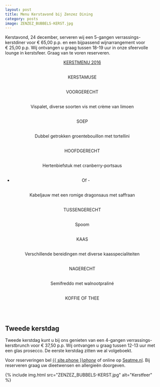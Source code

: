 ```yaml
---
layout: post
title: Menu Kerstavond bij Zenzez Dining
category: posts
image: ZENZEZ_BUBBELS-KERST.jpg
---
```


Kerstavond, 24 december, serveren wij een 5-gangen verrassings-kerstdiner voor € 65,00 p.p. en een bijpassend wijnarrangement voor €&nbsp;25,00 p.p. Wij ontvangen u graag tussen 18-19 uur in onze sfeervolle lounge in kerstsfeer. Graag van te voren reserveren.

 <center> <a href="../build/asset/kerstmenu2016.pdf"  target="_blank">KERSTMENU 2016</a><br><br>

 KERSTAMUSE <br><br>

 VOORGERECHT <br><br>

 Vispalet, diverse soorten vis met crème van limoen <br><br>

SOEP <br><br>

 Dubbel getrokken groentebouillon met tortellini <br><br>

 HOOFDGERECHT<br><br>

 Hertenbiefstuk met cranberry-portsaus <br><br>

 - Of - <br><br>

 Kabeljauw met een romige dragonsaus met saffraan <br><br>

 TUSSENGERECHT <br><br>

 Spoom <br><br>

 KAAS <br><br>

Verschillende bereidingen met diverse kaasspecialiteiten <br><br>

NAGERECHT <br><br>

Semifreddo met walnootpraliné <br><br>

KOFFIE OF THEE</center> <br><br>

## Tweede kerstdag

Tweede kerstdag kunt u bij ons genieten van een 4-gangen verrassings-kerstbrunch voor € 37,50 p.p. Wij ontvangen u graag tussen 12-13 uur met een glas prosecco. De eerste kerstdag zitten we al volgeboekt.

Voor reserveringen bel <a href="tel:{{ site.phone }}">{{ site.phone }}</a><a href="tel:{{ site.phone }}"><i class="w3-margin-left material-icons">phone</i></a> of online op <a  href="{{ site.baseurl }}/Reserveren/index.html" target="_ blank">Seatme.nl</a>.
Bij reserveren graag uw dieetwensen en allergieën doorgeven.

{% include img.html src="ZENZEZ_BUBBELS-KERST.jpg" alt="Kerstfeer" %}
